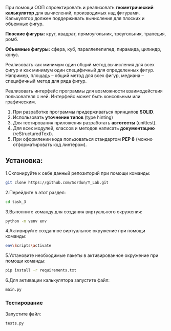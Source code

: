 При помощи ООП спроектировать и реализовать ****геометрический калькулятор**** для вычислений, производимых над фигурами.
Калькулятор должен поддерживать вычисления для плоских и объемных фигур.

****Плоские фигуры:**** круг, квадрат, прямоугольник, треугольник, трапеция, ромб.

****Объемные фигуры:**** сфера, куб, параллелепипед, пирамида, цилиндр, конус.

Реализовать как минимум один общий метод вычисления для всех фигур и как минимум один специфичный для определенных фигур.
Например, площадь – общий метод для всех фигур, медиана – специфичный метод для ряда фигур.

Реализовать интерфейс программы для возможности взаимодействия пользователя с ней.
Интерфейс может быть консольным или графическим.

1. При разработке программы придерживаться принципов ****SOLID****.
2. Использовать ****уточнение типов**** (type hinting)
3. Для тестирования приложения разработать ****автотесты**** (unittest).
4. Для всех модулей, классов и методов написать ****документацию**** (reStructuredText).
5. При оформлении кода пользоваться стандартом ****PEP 8**** (можно отформатировать код линтером).


## Установка:

1.Склонируйте к себе данный репозиторий при помощи команды:
```bash
git clone https://github.com/Sordun/Y_Lab.git
```

2.Перейдите в этот раздел:
```bash
cd task_3
```

3.Выполните команду для создания виртуального окружения:
```bash
python -m venv env
```

4.Активируйте созданное виртуальное окружение при помощи команды:
```bash
env\Scripts\activate
```

5.Установите необходимые пакеты в активированное окружение при помощи команды:
```bash
pip install -r requirements.txt
```

6.Для активации калькулятора запустите файл:
```bash
main.py
```

### Тестирование
Запустите файл:
```bash
tests.py
```
